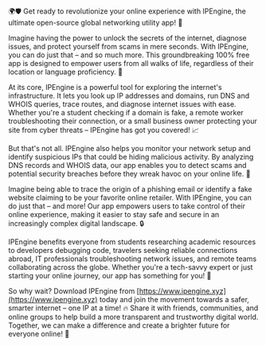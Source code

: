 🌍🛡️ Get ready to revolutionize your online experience with IPEngine, the ultimate open-source global networking utility app! 🚀

Imagine having the power to unlock the secrets of the internet, diagnose issues, and protect yourself from scams in mere seconds. With IPEngine, you can do just that – and so much more. This groundbreaking 100% free app is designed to empower users from all walks of life, regardless of their location or language proficiency. 📡

At its core, IPEngine is a powerful tool for exploring the internet's infrastructure. It lets you look up IP addresses and domains, run DNS and WHOIS queries, trace routes, and diagnose internet issues with ease. Whether you're a student checking if a domain is fake, a remote worker troubleshooting their connection, or a small business owner protecting your site from cyber threats – IPEngine has got you covered! 📈

But that's not all. IPEngine also helps you monitor your network setup and identify suspicious IPs that could be hiding malicious activity. By analyzing DNS records and WHOIS data, our app enables you to detect scams and potential security breaches before they wreak havoc on your online life. 💪

Imagine being able to trace the origin of a phishing email or identify a fake website claiming to be your favorite online retailer. With IPEngine, you can do just that – and more! Our app empowers users to take control of their online experience, making it easier to stay safe and secure in an increasingly complex digital landscape. 🔒

IPEngine benefits everyone from students researching academic resources to developers debugging code, travelers seeking reliable connections abroad, IT professionals troubleshooting network issues, and remote teams collaborating across the globe. Whether you're a tech-savvy expert or just starting your online journey, our app has something for you! 🌈

So why wait? Download IPEngine from [https://www.ipengine.xyz](https://www.ipengine.xyz) today and join the movement towards a safer, smarter internet – one IP at a time! 🔥 Share it with friends, communities, and online groups to help build a more transparent and trustworthy digital world. Together, we can make a difference and create a brighter future for everyone online! 💫